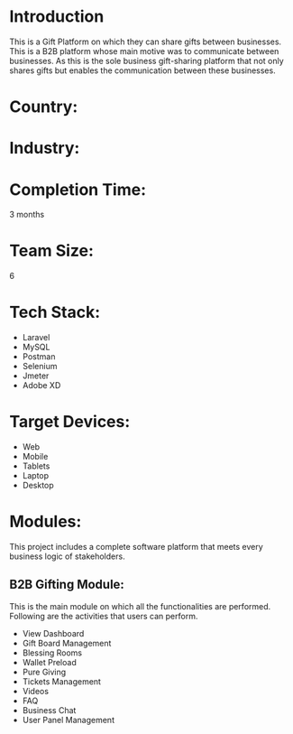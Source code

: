 # Introduction
This is a Gift Platform on which they can share gifts between businesses. This is a B2B platform whose main motive was to communicate between businesses.
As this is the sole business gift-sharing platform that not only shares gifts but enables the communication between these businesses.
# Country:

# Industry:

# Completion Time:
3 months
# Team Size:
6
# Tech Stack:
- Laravel
- MySQL
- Postman
- Selenium
- Jmeter
- Adobe XD  
# Target Devices:
- Web
- Mobile
- Tablets
- Laptop
- Desktop

# Modules:
This project includes a complete software platform that meets every business logic of stakeholders.
## B2B Gifting Module:
This is the main module on which all the functionalities are performed. Following are the activities that users can perform.
- View Dashboard
- Gift Board Management
- Blessing Rooms
- Wallet Preload
- Pure Giving
- Tickets Management
- Videos
- FAQ
- Business Chat
- User Panel Management
